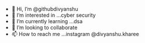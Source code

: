 - 👋 Hi, I’m @githubdivyanshu
- 👀 I’m interested in ...cyber security
- 🌱 I’m currently learning ...dsa
- 💞️ I’m looking to collaborate
- 📫 How to reach me ...instagram @divyanshu.kharee

<!---
githubdivyanshu/githubdivyanshu is a ✨ special ✨ repository because its `README.md` (this file) appears on your GitHub profile.
You can click the Preview link to take a look at your changes.
--->
